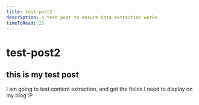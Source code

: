 ```yaml
---
title: test-post2
description: a test post to ensure data extraction works
timeToRead: 15
---
```

# test-post2
## this is my test post
I am going to test content extraction, and get the fields I need to display on my blog :P